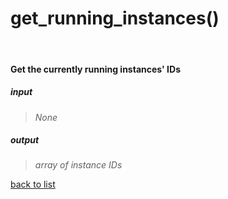 # **get_running_instances()**
<br/>

#### Get the currently running instances' IDs
##### input
>*None*

##### output
>*array of instance IDs*

[back to list](../Index.md)
